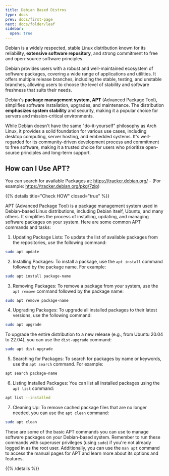 ```yaml
---
title: Debian Based Distros
type: docs
prev: docs/first-page
next: docs/folder/leaf
sidebar:
  open: true
---
```


Debian is a widely respected, stable Linux distribution known for its reliability, **extensive software repository**, and strong commitment to free and open-source software principles.

Debian provides users with a robust and well-maintained ecosystem of software packages, covering a wide range of applications and utilities. It offers multiple release branches, including the stable, testing, and unstable branches, allowing users to choose the level of stability and software freshness that suits their needs.

Debian's **package management system, APT** (Advanced Package Tool), simplifies software installation, upgrades, and maintenance. The distribution **emphasizes system stability** and security, making it a popular choice for servers and mission-critical environments.

While Debian doesn't have the same "do-it-yourself" philosophy as Arch Linux, it provides a solid foundation for various use cases, including desktop computing, server hosting, and embedded systems. It's well-regarded for its community-driven development process and commitment to free software, making it a trusted choice for users who prioritize open-source principles and long-term support.


## How can I Use APT?

You can search for available Packages at: <https://tracker.debian.org/>  - (For example: <https://tracker.debian.org/pkg/7zip>)

{{% details title="Check HOW" closed="true" %}}

APT (Advanced Package Tool) is a package management system used in Debian-based Linux distributions, including Debian itself, Ubuntu, and many others. It simplifies the process of installing, updating, and managing software packages on your system. Here are some common APT commands and tasks:

1. Updating Package Lists:
   To update the list of available packages from the repositories, use the following command:

```sh
sudo apt update
```

2. Installing Packages:
   To install a package, use the `apt install` command followed by the package name. For example:
```sh
sudo apt install package-name
```

3. Removing Packages:
   To remove a package from your system, use the `apt remove` command followed by the package name:
```sh
sudo apt remove package-name
```

4. Upgrading Packages:
   To upgrade all installed packages to their latest versions, use the following command:
```sh
sudo apt upgrade
```

   To upgrade the entire distribution to a new release (e.g., from Ubuntu 20.04 to 22.04), you can use the `dist-upgrade` command:
```sh
sudo apt dist-upgrade
```

5. Searching for Packages:
   To search for packages by name or keywords, use the `apt search` command. For example:
```sh
apt search package-name
```

6. Listing Installed Packages:
   You can list all installed packages using the `apt list` command:
```sh
apt list --installed
```

7. Cleaning Up:
   To remove cached package files that are no longer needed, you can use the `apt clean` command:
```sh
sudo apt clean
```

These are some of the basic APT commands you can use to manage software packages on your Debian-based system. Remember to run these commands with superuser privileges (using `sudo`) if you're not already logged in as the root user. Additionally, you can use the `man apt` command to access the manual pages for APT and learn more about its options and features.

{{% /details %}}